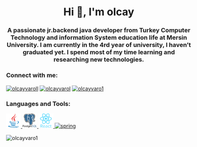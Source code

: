 <h1 align="center">Hi 👋, I'm olcay</h1>
<h3 align="center">A passionate jr.backend java developer from Turkey Computer Technology and information System education life at Mersin University. I am currently in the 4rd year of university, I haven’t graduated yet. I spend most of my time learning and researching new technologies.</h3>

<h3 align="left">Connect with me:</h3>
<p align="left">
<a href="https://twitter.com/olcayvaroll" target="blank"><img align="center" src="https://raw.githubusercontent.com/rahuldkjain/github-profile-readme-generator/master/src/images/icons/Social/twitter.svg" alt="olcayvaroll" height="30" width="40" /></a>
<a href="https://linkedin.com/in/olcayvarol" target="blank"><img align="center" src="https://raw.githubusercontent.com/rahuldkjain/github-profile-readme-generator/master/src/images/icons/Social/linked-in-alt.svg" alt="olcayvarol" height="30" width="40" /></a>
<a href="https://instagram.com/olcayvaro1" target="blank"><img align="center" src="https://raw.githubusercontent.com/rahuldkjain/github-profile-readme-generator/master/src/images/icons/Social/instagram.svg" alt="olcayvaro1" height="30" width="40" /></a>
</p>

<h3 align="left">Languages and Tools:</h3>
<p align="left"> <a href="https://www.java.com" target="_blank" rel="noreferrer"> <img src="https://raw.githubusercontent.com/devicons/devicon/master/icons/java/java-original.svg" alt="java" width="40" height="40"/> </a> <a href="https://www.postgresql.org" target="_blank" rel="noreferrer"> <img src="https://raw.githubusercontent.com/devicons/devicon/master/icons/postgresql/postgresql-original-wordmark.svg" alt="postgresql" width="40" height="40"/> </a> <a href="https://reactjs.org/" target="_blank" rel="noreferrer"> <img src="https://raw.githubusercontent.com/devicons/devicon/master/icons/react/react-original-wordmark.svg" alt="react" width="40" height="40"/> </a> <a href="https://spring.io/" target="_blank" rel="noreferrer"> <img src="https://www.vectorlogo.zone/logos/springio/springio-icon.svg" alt="spring" width="40" height="40"/> </a> </p>

<p><img align="center" src="https://github-readme-stats.vercel.app/api/top-langs?username=olcayvaro1&show_icons=true&locale=en&layout=compact" alt="olcayvaro1" /></p>







